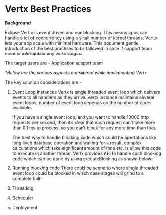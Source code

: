 
# Vertx Best Practices

**Background**

Eclipse Vert.x is event driven and non blocking. This means apps can handle a lot of concurrency using a small number of kernel threads. Vert.x lets your app scale with minimal hardware. This document gentle introduction of the best practises to be fallowed in case if support team need to add/update any vertx stages.

The target users are -
Application support team

**Below are the various aspects considered while implementing Vertx*

The key solution considerations are -
1.	Event Loop Instances
	Vertx is single threaded event loop which delivers events to all handlers as they arrive. Vertx instance maintains several event loops, number of event loop depends on the number of cores available.
	
	If you have a single event loop, and you want to handle 10000 http requests per second, then it’s clear that each request can’t take more than 0.1 ms to process, so you can’t block for any more time than that.
	
	The best way to handle blocking code which could be opertations like long lived database operation and waiting for a result, complex calculations which take significant amount of time etc. is allow this code to execute in another thread. Vertx provides API to handle such blocking code which can be done by using executeBlocking as shown below:
	
2.	Running blocking code
	There could be scenerio where single threaded event loop could be blocked in which case stages will grind to a complete halt!

3.  Threading

4. 	Scheduler

5.  Deployment